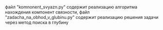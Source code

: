 файл "komnonent_svyazn.py" содержит реализацию алгоритма нахождения компонент связности,
файл "zadacha_na_obhod_v_glubinu.py" содержит реализацию решения задачи через метод поиска в глубину

